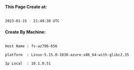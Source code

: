 
   
#### This Page Create at:

```bash

2023-01-15 - 21:49:30 UTC

```

#### Create By Machine:

```bash

Host Name : fv-az796-656

platform  : Linux-5.15.0-1030-azure-x86_64-with-glibc2.35

Ip Local  : 10.1.0.51

```

